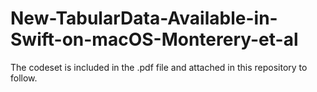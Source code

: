 # New-TabularData-Available-in-Swift-on-macOS-Monterery-et-al

The codeset is included in the .pdf file and attached in this repository to follow.

